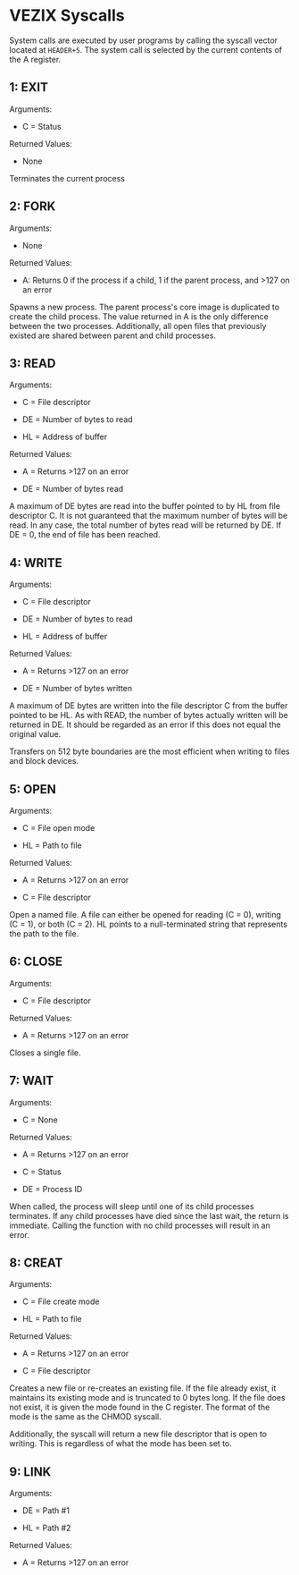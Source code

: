 # VEZIX Syscalls

System calls are executed by user programs by calling the syscall vector located at `HEADER+5`. The system call is selected by the current contents of the A register.

## 1: EXIT

Arguments:

- C = Status

Returned Values:

- None



Terminates the current process



## 2: FORK

Arguments:

- None

Returned Values:

- A: Returns 0 if the process if a child, 1 if the parent process, and >127 on an error



Spawns a new process. The parent process's core image is duplicated to create the child process. The value returned in A is the only difference between the two processes. Additionally, all open files that previously existed are shared between parent and child processes. 



## 3: READ

Arguments:

- C = File descriptor

- DE = Number of bytes to read

- HL = Address of buffer

Returned Values:

- A = Returns >127 on an error

- DE = Number of bytes read



A maximum of DE bytes are read into the buffer pointed to by HL from file descriptor C. It is not guaranteed that the maximum number of bytes will be read. In any case, the total number of bytes read will be returned by DE. If DE = 0, the end of file has been reached.



## 4: WRITE

Arguments:

- C = File descriptor

- DE = Number of bytes to read

- HL = Address of buffer

Returned Values:

- A = Returns >127 on an error

- DE = Number of bytes written



A maximum of DE bytes are written into the file descriptor C from the buffer pointed to be HL. As with READ, the number of bytes actually written will be returned in DE. It should be regarded as an error if this does not equal the original value.



Transfers on 512 byte boundaries are the most efficient when writing to files and block devices.



## 5: OPEN

Arguments:

- C = File open mode

- HL = Path to file

Returned Values:

- A = Returns >127 on an error

- C = File descriptor



Open a named file. A file can either be opened for reading (C = 0), writing (C = 1), or both (C = 2). HL points to a null-terminated string that represents the path to the file.



## 6: CLOSE

Arguments:

- C = File descriptor

Returned Values:

- A = Returns >127 on an error



Closes a single file.



## 7: WAIT

Arguments:

- C = None

Returned Values:

- A = Returns >127 on an error

- C = Status

- DE = Process ID



When called, the process will sleep until one of its child processes terminates. If any child processes have died since the last wait, the return is immediate. Calling the function with no child processes will result in an error.



## 8: CREAT

Arguments:

- C = File create mode

- HL = Path to file

Returned Values:

- A = Returns >127 on an error

- C = File descriptor



Creates a new file or re-creates an existing file. If the file already exist, it maintains its existing mode and is truncated to 0 bytes long. If the file does not exist, it is given the mode found in the C register. The format of the mode is the same as the CHMOD syscall.



Additionally, the syscall will return a new file descriptor that is open to writing. This is regardless of what the mode has been set to.



## 9: LINK

Arguments:

- DE = Path #1

- HL = Path #2

Returned Values:

- A = Returns >127 on an error